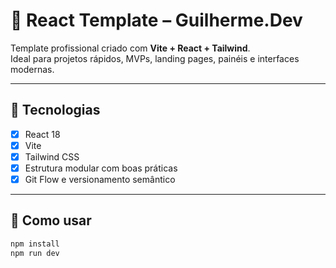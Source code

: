 # 🧩 React Template – Guilherme.Dev

Template profissional criado com **Vite + React + Tailwind**.  
Ideal para projetos rápidos, MVPs, landing pages, painéis e interfaces modernas.

---

## 🚀 Tecnologias

- [x] React 18  
- [x] Vite  
- [x] Tailwind CSS  
- [x] Estrutura modular com boas práticas  
- [x] Git Flow e versionamento semântico

---

## 🏁 Como usar

```bash
npm install
npm run dev
